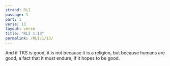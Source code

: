 ```yaml
---
strand: RLI
passage: 1
part: 1
verse: 13
layout: verse
title: "RLI 1:13"
permalink: /RLI/1/13/
---
```

And if TKS is good, it is not because it is a religion, but because humans are good, a fact that it must endure, if it hopes to be good.
